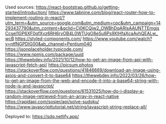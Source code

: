 Used sources:
https://react-bootstrap.github.io/getting-started/introduction/
https://www.tabnine.com/blog/react-router-how-to-implement-routing-in-react/?utm_term=&utm_source=google.com&utm_medium=cpc&utm_campaign=14293437790&utm_content=&gclid=Cj0KCQjw2_OWBhDqARIsAAUNTTEmgjsCcsel1GP6XF0qfXvz6RH6ryOB4L0WTUgO8eSu6Ps9XlHfaXcaAvhQEALw_wcB
https://styled-components.com/
https://www.youtube.com/watch?v=ntfNGPDIG00&ab_channel=Pentium040
https://jsonplaceholder.typicode.com/
https://www.npmjs.com/package/uuid
https://thewebdev.info/2021/10/12/how-to-get-an-image-from-api-with-javascript-fetch-api/
https://picsum.photos
https://stackoverflow.com/questions/41846669/download-an-image-using-axios-and-convert-it-to-base64
https://thewebdev.info/2022/03/26/how-to-get-an-image-from-the-web-and-encode-it-into-a-base64-string-with-node-js-and-javascript/
https://stackoverflow.com/questions/61531025/how-do-i-display-a-random-image-retrieved-from-an-array-in-react-native
https://rapidapi.com/sosier/api/solve-sudoku/
https://www.javascripttutorial.net/string/javascript-string-replace-all/

Deployed to:
https://sdq.netlify.app/
